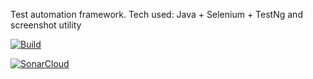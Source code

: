 Test automation framework.
Tech used: Java + Selenium + TestNg and screenshot utility

[![Build](https://github.com/Zeuro94/TAF1/actions/workflows/build.yml/badge.svg?branch=master&event=push)](https://github.com/Zeuro94/TAF1/actions/workflows/build.yml)

[![SonarCloud](https://sonarcloud.io/images/project_badges/sonarcloud-white.svg)](https://sonarcloud.io/summary/new_code?id=Zeuro94_TAF1)
